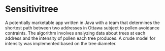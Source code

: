 # Sensitivitree
A potentially marketable app written in Java with a team that determines the shortest path between two addresses in Ottawa subject to pollen avoidance contraints. The algorithm involves analyzing data about trees at each address and the intensity of pollen each tree produces. A crude model for intensity was implemented based on the tree diameter.
